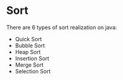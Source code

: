 # Sort

There are 6 types of sort realization on java:

 - Quick Sort
 - Bubble Sort
 - Heap Sort
 - Insertion Sort
 - Merge Sort
 - Selection Sort
